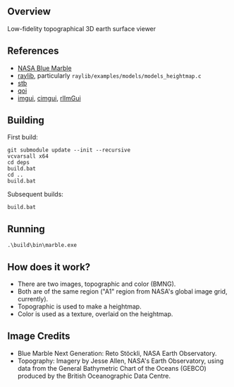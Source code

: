 ## Overview

Low-fidelity topographical 3D earth surface viewer


## References

- [NASA Blue Marble](https://visibleearth.nasa.gov/collection/1484/blue-marble)
- [raylib](https://github.com/raysan5/raylib), particularly `raylib/examples/models/models_heightmap.c`
- [stb](https://github.com/nothings/stb)
- [qoi](https://github.com/phoboslab/qoi)
- [imgui](https://github.com/ocornut/imgui), [cimgui](https://github.com/cimgui/cimgui), [rlImGui](https://github.com/raylib-extras/rlImGui)


## Building

First build:
```
git submodule update --init --recursive
vcvarsall x64
cd deps
build.bat
cd ..
build.bat
```

Subsequent builds:
```
build.bat
```


## Running

```
.\build\bin\marble.exe
```

## How does it work?

- There are two images, topographic and color (BMNG).
- Both are of the same region ("A1" region from NASA's global image grid, currently).
- Topographic is used to make a heightmap.
- Color is used as a texture, overlaid on the heightmap.


## Image Credits

- Blue Marble Next Generation: Reto Stöckli, NASA Earth Observatory.
- Topography: Imagery by Jesse Allen, NASA's Earth Observatory, using data from the General Bathymetric Chart of the Oceans (GEBCO) produced by the British Oceanographic Data Centre.

